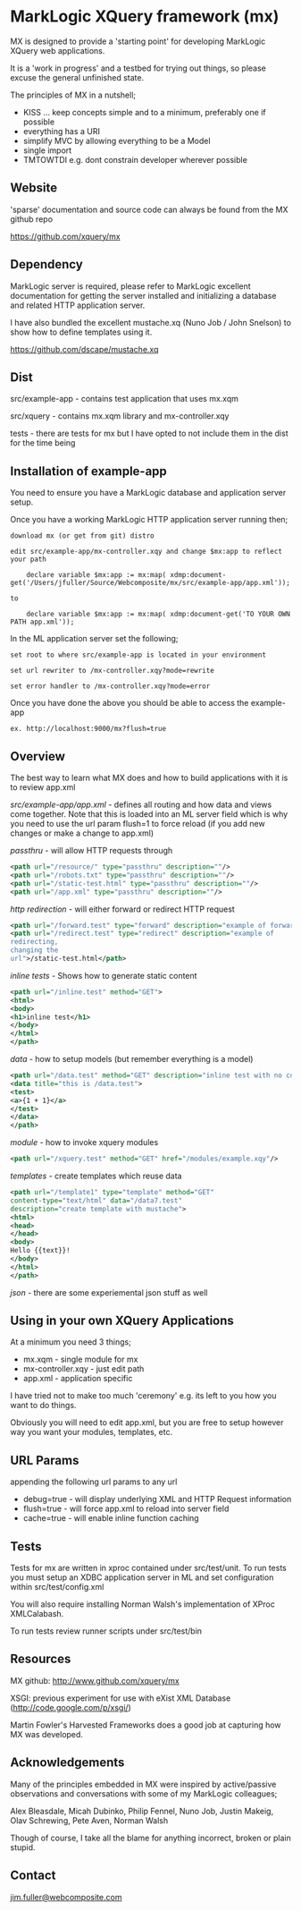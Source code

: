 # MarkLogic XQuery framework (mx)

MX is designed to provide a 'starting point' for developing MarkLogic XQuery web applications.

It is a 'work in progress' and a testbed for trying out things, so
please excuse the general unfinished state.

The principles of MX in a nutshell;

* KISS ... keep concepts simple and to a minimum, preferably one if possible
* everything has a URI
* simplify MVC by allowing everything to be a Model 
* single import
* TMTOWTDI e.g. dont constrain developer wherever possible 


## Website

'sparse' documentation and source code can always be found from the MX github repo

https://github.com/xquery/mx


## Dependency

MarkLogic server is required, please refer to MarkLogic excellent documentation for getting 
the server installed and initializing a database and related HTTP application server.

I have also bundled the excellent mustache.xq (Nuno Job / John
Snelson) to show how to define templates using it.

https://github.com/dscape/mustache.xq


## Dist

src/example-app - contains test application that uses mx.xqm

src/xquery - contains mx.xqm library and mx-controller.xqy

tests -  there are tests for mx but I have opted to not include them
in the dist for the time being

## Installation of example-app

You need to  ensure you have a MarkLogic database and application
server setup. 

Once you have a working MarkLogic HTTP application server running then;

    download mx (or get from git) distro

    edit src/example-app/mx-controller.xqy and change $mx:app to reflect your path

        declare variable $mx:app := mx:map( xdmp:document-get('/Users/jfuller/Source/Webcomposite/mx/src/example-app/app.xml'));

    to

        declare variable $mx:app := mx:map( xdmp:document-get('TO YOUR OWN PATH app.xml'));

In the ML application server set the following;

    set root to where src/example-app is located in your environment

    set url rewriter to /mx-controller.xqy?mode=rewrite

    set error handler to /mx-controller.xqy?mode=error

Once you have done the above you should be able to access the example-app

    ex. http://localhost:9000/mx?flush=true

## Overview

The best way to learn what MX does and how to build applications with
it is to review app.xml

*src/example-app/app.xml* - defines all routing and how data and views come
together. Note that this is loaded into an ML server field which is
why you need to use the url param flush=1 to force reload (if you add
new changes or make a change to app.xml)

*passthru* - will allow HTTP requests through

```xml
<path url="/resource/" type="passthru" description=""/>
<path url="/robots.txt" type="passthru" description=""/>
<path url="/static-test.html" type="passthru" description=""/>
<path url="/app.xml" type="passthru" description=""/>
```

*http redirection* - will either forward or redirect HTTP request

```xml
<path url="/forward.test" type="forward" description="example of forwarding">/static-test.html</path>
<path url="/redirect.test" type="redirect" description="example of
redirecting,
changing the
url">/static-test.html</path>
```

*inline tests* - Shows how to generate static content

```xml
<path url="/inline.test" method="GET">
<html>
<body>
<h1>inline test</h1>
</body>
</html>
</path>
```

*data* - how to setup models  (but remember everything is a model)

```xml
<path url="/data.test" method="GET" description="inline test with no content type set, should fall back to using application/xml">
<data title="this is /data.test">
<test>
<a>{1 + 1}</a>
</test>
</data>
</path>
```

*module* - how to invoke xquery modules

```xml
<path url="/xquery.test" method="GET" href="/modules/example.xqy"/>
```


*templates* - create templates which reuse data

```xml
<path url="/template1" type="template" method="GET"
content-type="text/html" data="/data7.test"
description="create template with mustache">
<html>
<head>
</head>
<body>
Hello {{text}}!
</body>
</html>
</path>
```

*json* - there are some experiemental json stuff as well


## Using in your own XQuery Applications

At a minimum you need 3 things;

* mx.xqm - single module for mx
* mx-controller.xqy - just edit path
* app.xml - application specific

I have tried not to make too much 'ceremony' e.g. its left to you how
you want to do things.

Obviously you will need to edit app.xml, but you are free to setup
however way you want your modules, templates, etc.


## URL Params

appending the following url params to any url 

* debug=true - will display underlying XML and HTTP Request information
* flush=true - will force app.xml to reload into server field
* cache=true - will enable inline function caching

## Tests

Tests for mx are written in xproc contained under src/test/unit. To
run tests you must setup an XDBC application server in ML and set
configuration within src/test/config.xml

<config>
	<connection protocol="http" host="localhost" port="9002" username="test" password="test"/>
	<connection protocol="xdbc" host="localhost" port="9001" username="test" password="test"/>
</config>

You will also require installing Norman Walsh's implementation of
XProc XMLCalabash.

To run tests review runner scripts under src/test/bin

## Resources

MX github: http://www.github.com/xquery/mx

XSGI: previous experiment for use with eXist XML Database (http://code.google.com/p/xsgi/)

Martin Fowler's Harvested Frameworks does a good job at capturing how MX was developed.


## Acknowledgements


Many of the principles embedded in MX were inspired by active/passive
observations and conversations with some of my MarkLogic colleagues;

Alex Bleasdale, Micah Dubinko, Philip Fennel, Nuno Job, Justin Makeig,
Olav Schrewing, Pete Aven, Norman Walsh

Though of course, I take all the blame for anything incorrect, broken or plain stupid.


## Contact

jim.fuller@webcomposite.com
